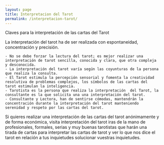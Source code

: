 ```yaml
---
layout: page
title: Interpretacion del Tarot
permalink: /interpretacion-tarot/
---
```

Claves para la interpretación de las cartas del Tarot

La interpretación del  tarot ha de ser realizada con espontaneidad, concentración  y precisión.

    - No se debe forzar la lectura del tarot; es mejor realizar una interpretación de tarot sencilla, conocida y clara, que otra compleja y desconocida.
    - La interpretación del tarot varía según las coyunturas de la persona que realiza la consulta.
    - El Tarot estimula la percepción sensorial y fomenta la creatividad resolutiva de problemas complejos, los símbolos de las cartas del tarot estimulan la inteligencia.
    - Tarotista es la persona que realiza la interpretación  del Tarot, la consultante es la que solicita una una interpretación del tarot.
    - Consultante y Lectora, han de sentirse cómodas, mantendrán la concentración durante la interpretación del tarot manteniendo  serenidad y respeto por las cartas del tarot.

Si quieres realizar una interpretación de las cartas del tarot anónimamente y  de forma económica,  visita interpretación del tarot iras de la mano de profesionales, formales, serias y  muy buenas tarotistas que  harán una tirada de cartas para interpretar las cartas de tarot y ver lo que nos dice el tarot en relación a tus inquietudes solucionar vuestras inquietudes.
